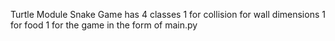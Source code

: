 Turtle Module Snake Game
has 4 classes
1 for collision for wall dimensions
1 for food
1 for the game in the form of main.py

